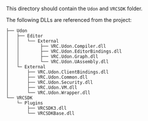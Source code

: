 This directory should contain the `Udon` and `VRCSDK` folder.

The following DLLs are referenced from the project:

```
├── Udon
│   ├── Editor
│   │   └── External
│   │        ├── VRC.Udon.Compiler.dll
│   │        ├── VRC.Udon.EditorBindings.dll
│   │        ├── VRC.Udon.Graph.dll
│   │        └── VRC.Udon.UAssembly.dll
│   └─ External
│       ├── VRC.Udon.ClientBindings.dll
│       ├── VRC.Udon.Common.dll
│       ├── VRC.Udon.Security.dll
│       ├── VRC.Udon.VM.dll
│       └── VRC.Udon.Wrapper.dll
└── VRCSDK
    └─ Plugins
        ├── VRCSDK3.dll
        └── VRCSDKBase.dll
```
